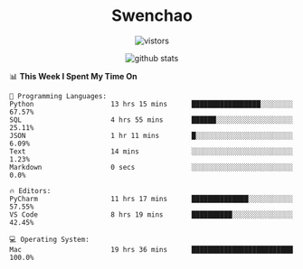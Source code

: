 <h1 align="center">Swenchao</h3>

<p align="center">
  <img src="https://visitor-badge.glitch.me/badge?page_id=Swenchao" alt="vistors" />
</p>

<p align="center">
  <img src="https://github-readme-stats.vercel.app/api?username=Swenchao&count_private=true&show_icons=true&theme=vue-dark&hide_title=true" alt="github stats" />
</p>

<!--START_SECTION:waka-->
📊 **This Week I Spent My Time On** 

```text
💬 Programming Languages: 
Python                   13 hrs 15 mins      █████████████████░░░░░░░░   67.57% 
SQL                      4 hrs 55 mins       ██████░░░░░░░░░░░░░░░░░░░   25.11% 
JSON                     1 hr 11 mins        █░░░░░░░░░░░░░░░░░░░░░░░░   6.09% 
Text                     14 mins             ░░░░░░░░░░░░░░░░░░░░░░░░░   1.23% 
Markdown                 0 secs              ░░░░░░░░░░░░░░░░░░░░░░░░░   0.0%

🔥 Editors: 
PyCharm                  11 hrs 17 mins      ██████████████░░░░░░░░░░░   57.55% 
VS Code                  8 hrs 19 mins       ██████████░░░░░░░░░░░░░░░   42.45%

💻 Operating System: 
Mac                      19 hrs 36 mins      █████████████████████████   100.0%

```


<!--END_SECTION:waka-->
